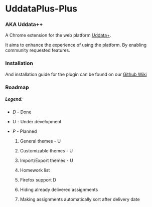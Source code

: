 # UddataPlus-Plus
### AKA Uddata++

A Chrome extension for the web platform [Uddata+](https://www.uddataplus.dk).

It aims to enhance the experience of using the platform. By enabling community requested features.

### Installation

And installation guide for the plugin can be found on our [Github Wiki](https://github.com/Benjadahl/UddataPlus-Plus/wiki/Install-guide)

### Roadmap
##### Legend:
* *D* - Done
* *U* - Under development
* *P* - Planned

  1. General themes - U
  2. Customizable themes - U
  3. Import/Export themes - U

  4. Homework list

  5. Firefox support D

  6. Hiding already delivered assignments
  7. Making assignments automatically sort after delivery date
